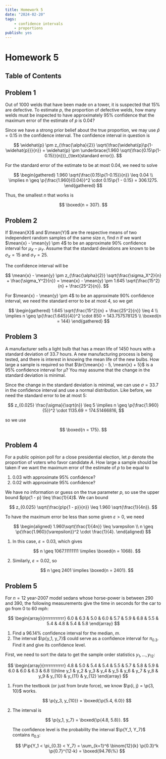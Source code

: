 ```yaml
---
title: Homework 5
date: "2024-02-20"
tags:
    - confidence intervals
    - proportions
publish: yes
---
```


# Homework 5

## Table of Contents

## Problem 1

Out of $1000$ welds that have been made on a tower, it is suspected that $15\%$ are defective. To estimate $p$, the proportion of defective welds, how many welds must be inspected to have approximately $95\%$ confidence that the maximum error of the estimate of $p$ is $0.04$?

<solution>

Since we have a strong prior belief about the true proportion, we may use $\widehat{p} = 0.15$ in the confidence interval. The confidence interval in question is

$$
\widehat{p} \pm z_{\frac{\alpha}{2}} \sqrt{\frac{\widehat{p}\p{1-\widehat{p}}}{n}}
  = \widehat{p} \pm \underbrace{1.960 \sqrt{\frac{0.15\p{1-0.15}}{n}}}_{\text{standard error}}.
$$

For the standard error of the estimate to be at most $0.04$, we need to solve

$$
\begin{gathered}
  1.960 \sqrt{\frac{0.15\p{1-0.15}}{n}} \leq 0.04 \\
  \implies n \geq \p{\frac{1.960}{0.04}}^2 \cdot 0.15\p{1 - 0.15} = 306.1275.
\end{gathered}
$$

Thus, the smallest $n$ that works is

$$
\boxed{n = 307}.
$$

</solution>

## Problem 2

If $\mean{X}$ and $\mean{Y}$ are the respective means of two independent random samples of the same size $n$, find $n$ if we want $\mean{x} - \mean{y} \pm 4$ to be an approximate $90\%$ confidence interval for $\mu_X - \mu_Y$. Assume that the standard deviations are known to be $\sigma_X = 15$ and $\sigma_Y = 25$.

<solution>

The confidence interval will be

$$
\mean{x} - \mean{y} \pm z_{\frac{\alpha}{2}} \sqrt{\frac{\sigma_X^2}{n} + \frac{\sigma_Y^2}{n}}
  = \mean{x} - \mean{y} \pm 1.645 \sqrt{\frac{15^2}{n} + \frac{25^2}{n}}.
$$

For $\mean{x} - \mean{y} \pm 4$ to be an approximate $90\%$ confidence interval, we need the standard error to be at most $4$, so we get

$$
\begin{gathered}
  1.645 \sqrt{\frac{15^2}{n} + \frac{25^2}{n}} \leq 4 \\
  \implies n \geq \p{\frac{1.645}{4}}^2 \cdot 850 = 143.757578125 \\
  \boxed{n = 144}
\end{gathered}
$$

</solution>

## Problem 3

A manufacturer sells a light bulb that has a mean life of $1450$ hours with a standard deviation of $33.7$ hours. A new manufacturing process is being tested, and there is interest in knowing the mean life of the new bulbs. How large a sample is required so that $\br{\mean{x} - 5, \mean{x} + 5}$ is a $95\%$ confidence interval for $\mu$? You may assume that the change in the standard deviation is minimal.

<solution>

Since the change in the standard deviation is minimal, we can use $\sigma = 33.7$ in the confidence interval and use a normal distribution. Like before, we need the standard error to be at most $5$:

$$
z_{0.025} \frac{\sigma}{\sqrt{n}} \leq 5
\implies n \geq \p{\frac{1.960}{5}}^2 \cdot 1135.69 = 174.51466816,
$$

so we use

$$
\boxed{n = 175}.
$$

</solution>

## Problem 4

For a public opinion poll for a close presidential election, let $p$ denote the proportion of voters who favor candidate $A$. How large a sample should be taken if we want the maximum error of the estimate of $p$ to be equal to

1. $0.03$ with approximate $95\%$ confidence?
2. $0.02$ with approximate $95\%$ confidence?

<solution>

We have no information or guess on the true parameter $p$, so use the upper bound $p\p{1 - p} \leq \frac{1}{4}$. We can bound

$$
z_{0.025} \sqrt{\frac{p\p{1 - p}}{n}} \leq 1.960 \sqrt{\frac{1}{4n}}.
$$

To have the maximum error be less than some given $\varepsilon > 0$, we need

$$
\begin{aligned}
  1.960\sqrt{\frac{1}{4n}} \leq \varepsilon \\
  n \geq \p{\frac{1.960}{\varepsilon}}^2 \cdot \frac{1}{4}.
\end{aligned}
$$

1. In this case, $\varepsilon = 0.03$, which gives

    $$
    n \geq 1067.11111111 \implies \boxed{n = 1068}.
    $$

2. Similarly, $\varepsilon = 0.02$, so

    $$
    n \geq 2401 \implies \boxed{n = 2401}.
    $$

</solution>

## Problem 5

For $n = 12$ year-$2007$ model sedans whose horse-power is between $290$ and $390$, the following measurements give the time in seconds for the car to go from $0$ to $60~\mathrm{mph}$:

$$
\begin{array}{rrrrrrrrrrrr}
    6.0 & 6.3 & 5.0 & 6.0 & 5.7 & 5.9 & 6.8 & 5.5 & 5.4 & 4.8 & 5.4 & 5.8
\end{array}
$$

1. Find a $96.14\%$ confidence interval for the median, $m$.
2. The interval $\p{y_1, y_7}$ could serve as a confidence interval for $\pi_{0.3}$. Find it and give its confidence level.

<solution>

First, we need to sort the data to get the sample order statistics $y_1, \ldots, y_{12}$:

$$
\begin{array}{rrrrrrrrrrrr}
  4.8 & 5.0  & 5.4 & 5.4 & 5.5 & 5.7 & 5.8 & 5.9 & 6.0 & 6.0 & 6.3 & 6.8 \\\hline
  y_1 & y_2 & y_3 & y_4 & y_5 & y_6 & y_7 & y_8 & y_9 & y_{10} & y_{11} & y_{12}
\end{array}
$$

1. From the textbook (or just from brute force), we know $\p{i, j} = \p{3, 10}$ works.

    $$
    \p{y_3, y_{10}} = \boxed{\p{5.4, 6.0}}
    $$

2. The interval is

    $$
    \p{y_1, y_7} = \boxed{\p{4.8, 5.8}}.
    $$

    The confidence level is the probability the interval $\p{Y_1, Y_7}$ contains $\pi_{0.3}$:

    $$
    \P\p{Y_1 < \pi_{0.3} < Y_7}
      = \sum_{k=1}^6 \binom{12}{k} \p{0.3}^k \p{0.7}^{12-k}
      = \boxed{94.76\%}
    $$

</solution>
